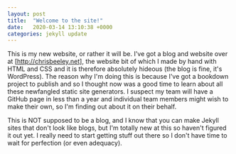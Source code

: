 ```yaml
---
layout: post
title:  "Welcome to the site!"
date:   2020-03-14 13:10:38 +0000
categories: jekyll update
---
```


This is my new website, or rather it will be. I've got a blog and website over at [http://chrisbeeley.net], the website bit of which I made by hand with HTML and CSS and it is therefore absolutely hideous (the blog is fine, it's WordPress). The reason why I'm doing this is because I've got a bookdown project to publish and so I thought now was a good time to learn about all these newfangled static site generators. I suspect my team will have a GitHub page in less than a year and individual team members might wish to make their own, so I'm finding out about it on their behalf.

This is NOT supposed to be a blog, and I know that you can make Jekyll sites that don't look like blogs, but I'm totally new at this so haven't figured it out yet. I really need to start getting stuff out there so I don't have time to wait for perfection (or even adequacy).
